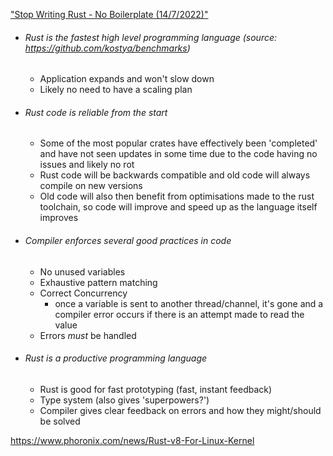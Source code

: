 ["Stop Writing Rust  - No Boilerplate (14/7/2022)"](https://www.youtube.com/watch?v=Z3xPIYHKSoI)
+ ###### Rust is the fastest high level programming language (source: https://github.com/kostya/benchmarks)
	+ Application expands and won't slow down
	+ Likely no need to have a scaling plan
+ ###### Rust code is reliable from the start
	+ Some of the most popular crates have effectively been 'completed' and have not seen updates in some time due to the code having no issues and likely no rot
	+ Rust code will be backwards compatible and old code will always compile on new versions
	+ Old code will also then benefit from optimisations made to the rust toolchain, so code will improve and speed up as the language itself improves
+ ###### Compiler enforces several good practices in code
	+ No unused variables
	+ Exhaustive pattern matching
	+ Correct Concurrency
		+ once a variable is sent to another thread/channel, it's gone and a compiler error occurs if there is an attempt made to read the value
	+ Errors *must* be handled
+ ###### Rust is a productive programming language
	+ Rust is good for fast prototyping (fast, instant feedback)
	+ Type system (also gives 'superpowers?')
	+ Compiler gives clear feedback on errors and how they might/should be solved

https://www.phoronix.com/news/Rust-v8-For-Linux-Kernel
